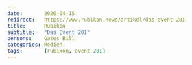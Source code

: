 ```yaml
---
date:       2020-04-15
redirect:   https://www.rubikon.news/artikel/das-event-201
title:      Rubikon
subtitle:   "Das Event 201"
persons:    Gates Bill
categories: Medien
tags:       [rubikon, event 201]
---
```

